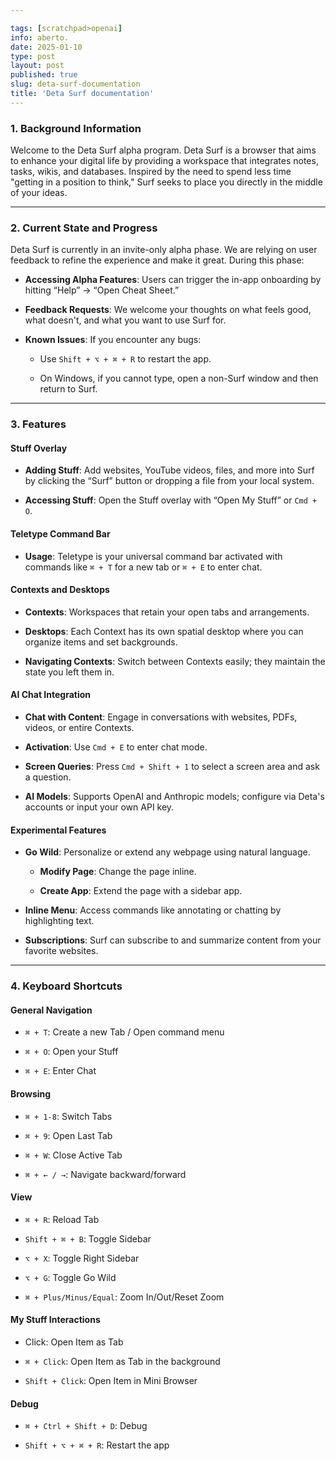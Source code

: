 ```yaml
---

tags: [scratchpad>openai]
info: aberto.
date: 2025-01-10
type: post
layout: post
published: true
slug: deta-surf-documentation
title: 'Deta Surf documentation'
---
```

### **1. Background Information**

Welcome to the Deta Surf alpha program. Deta Surf is a browser that aims to enhance your digital life by providing a workspace that integrates notes, tasks, wikis, and databases. Inspired by the need to spend less time "getting in a position to think," Surf seeks to place you directly in the middle of your ideas.

---

### **2. Current State and Progress**

Deta Surf is currently in an invite-only alpha phase. We are relying on user feedback to refine the experience and make it great. During this phase:

- **Accessing Alpha Features**: Users can trigger the in-app onboarding by hitting “Help” → “Open Cheat Sheet.”

- **Feedback Requests**: We welcome your thoughts on what feels good, what doesn't, and what you want to use Surf for.

- **Known Issues**: If you encounter any bugs:

  - Use `Shift + ⌥ + ⌘ + R` to restart the app.

  - On Windows, if you cannot type, open a non-Surf window and then return to Surf.

---

### **3. Features**

#### **Stuff Overlay**

- **Adding Stuff**: Add websites, YouTube videos, files, and more into Surf by clicking the “Surf” button or dropping a file from your local system.

- **Accessing Stuff**: Open the Stuff overlay with “Open My Stuff” or `Cmd + O`.

#### **Teletype Command Bar**

- **Usage**: Teletype is your universal command bar activated with commands like `⌘ + T` for a new tab or `⌘ + E` to enter chat.

#### **Contexts and Desktops**

- **Contexts**: Workspaces that retain your open tabs and arrangements.

- **Desktops**: Each Context has its own spatial desktop where you can organize items and set backgrounds.

- **Navigating Contexts**: Switch between Contexts easily; they maintain the state you left them in.

#### **AI Chat Integration**

- **Chat with Content**: Engage in conversations with websites, PDFs, videos, or entire Contexts.

- **Activation**: Use `Cmd + E` to enter chat mode.

- **Screen Queries**: Press `Cmd + Shift + 1` to select a screen area and ask a question.

- **AI Models**: Supports OpenAI and Anthropic models; configure via Deta's accounts or input your own API key.

#### **Experimental Features**

- **Go Wild**: Personalize or extend any webpage using natural language.

  - **Modify Page**: Change the page inline.

  - **Create App**: Extend the page with a sidebar app.

- **Inline Menu**: Access commands like annotating or chatting by highlighting text.

- **Subscriptions**: Surf can subscribe to and summarize content from your favorite websites.

---

### **4. Keyboard Shortcuts**

#### **General Navigation**

- `⌘ + T`: Create a new Tab / Open command menu

- `⌘ + O`: Open your Stuff

- `⌘ + E`: Enter Chat

#### **Browsing**

- `⌘ + 1-8`: Switch Tabs

- `⌘ + 9`: Open Last Tab

- `⌘ + W`: Close Active Tab

- `⌘ + ← / →`: Navigate backward/forward

#### **View**

- `⌘ + R`: Reload Tab

- `Shift + ⌘ + B`: Toggle Sidebar

- `⌥ + X`: Toggle Right Sidebar

- `⌥ + G`: Toggle Go Wild

- `⌘ + Plus/Minus/Equal`: Zoom In/Out/Reset Zoom

#### **My Stuff Interactions**

- Click: Open Item as Tab

- `⌘ + Click`: Open Item as Tab in the background

- `Shift + Click`: Open Item in Mini Browser

#### **Debug**

- `⌘ + Ctrl + Shift + D`: Debug

- `Shift + ⌥ + ⌘ + R`: Restart the app